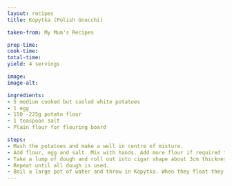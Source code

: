 ```yaml
---
layout: recipes
title: Kopytka (Polish Gnocchi)

taken-from: My Mum's Recipes

prep-time:
cook-time:
total-time:
yield: 4 servings

image:
image-alt:

ingredients:
- 5 medium cooked but cooled white potatoes
- 1 egg
- 150 -225g potato flour
- 1 teaspoon salt
- Plain flour for flouring board

steps:
- Mash the potatoes and make a well in centre of mixture. 
- Add flour, egg and salt. Mix with hands. Add more flour if required to make a light, springy dough. 
- Take a lump of dough and roll out into cigar shape about 3cm thickness. Cut diagonally into 5 cm lengths. Leave on floured board and covered with a wet tea towel to prevent them from drying out.
- Repeat until all dough is used. 
- Boil a large pot of water and throw in Kopytka. When they float they are cooked, about 2 minutes.
---
```

